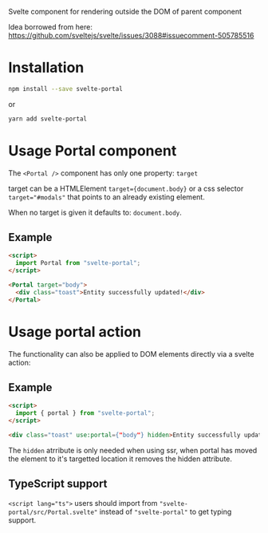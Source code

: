 Svelte component for rendering outside the DOM of parent component

Idea borrowed from here: https://github.com/sveltejs/svelte/issues/3088#issuecomment-505785516

# Installation

```sh
npm install --save svelte-portal
```

or

```sh
yarn add svelte-portal
```

# Usage Portal component

The `<Portal />` component has only one property: `target`

target can be a HTMLElement `target={document.body}` or a css selector `target="#modals"` that points to an already existing element.

When no target is given it defaults to: `document.body`.

## Example

```html
<script>
  import Portal from "svelte-portal";
</script>

<Portal target="body">
  <div class="toast">Entity successfully updated!</div>
</Portal>
```

# Usage portal action

The functionality can also be applied to DOM elements directly via a svelte action:

## Example

```html
<script>
  import { portal } from "svelte-portal";
</script>

<div class="toast" use:portal={"body"} hidden>Entity successfully updated!</div>
```

The `hidden` atrribute is only needed when using ssr, when portal has moved the element to it's targetted location it removes the hidden attribute.

## TypeScript support

`<script lang="ts">` users should import from `"svelte-portal/src/Portal.svelte"` instead of `"svelte-portal"` to get typing support.
